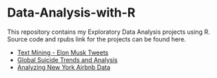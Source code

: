 # Data-Analysis-with-R
This repository contains my Exploratory Data Analysis projects using R. Source code and rpubs link for the projects can be found here.
- [Text Mining - Elon Musk Tweets](https://rpubs.com/siddharth2711/624626)
- [Global Suicide Trends and Analysis](https://rpubs.com/siddharth2711/610230)
- [Analyzing New York Airbnb Data](https://rpubs.com/siddharth2711/612101) 
